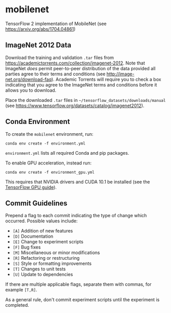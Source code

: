 # mobilenet

TensorFlow 2 implementation of MobileNet (see https://arxiv.org/abs/1704.04861)

## ImageNet 2012 Data

Download the training and validation `.tar` files from https://academictorrents.com/collection/imagenet-2012. Note that ImageNet *does* permit peer-to-peer distribution of the data provided all parties agree to their terms and conditions (see http://image-net.org/download-faq). Academic Torrents will require you to check a box indicating that you agree to the ImageNet terms and conditions before it allows you to download.

Place the downloaded `.tar` files in `~/tensorflow_datasets/downloads/manual` (see https://www.tensorflow.org/datasets/catalog/imagenet2012).

## Conda Environment

To create the `mobilenet` environment, run:
```
conda env create -f environment.yml
```
`environment.yml` lists all required Conda and pip packages.

To enable GPU acceleration, instead run:
```
conda env create -f environment_gpu.yml
```
This requires that NVIDIA drivers and CUDA 10.1 be installed (see the [TensorFlow GPU guide](https://www.tensorflow.org/install/gpu)).

## Commit Guidelines

Prepend a flag to each commit indicating the type of change which occurred.
Possible values include:

 - `[A]` Addition of new features
 - `[D]` Documentation
 - `[E]` Change to experiment scripts
 - `[F]` Bug fixes
 - `[M]` Miscellaneous or minor modifications
 - `[R]` Refactoring or restructuring
 - `[S]` Style or formatting improvements
 - `[T]` Changes to unit tests
 - `[U]` Update to dependencies

If there are multiple applicable flags, separate them with commas, for example
`[T,R]`.

As a general rule, don't commit experiment scripts until the experiment is completed.
